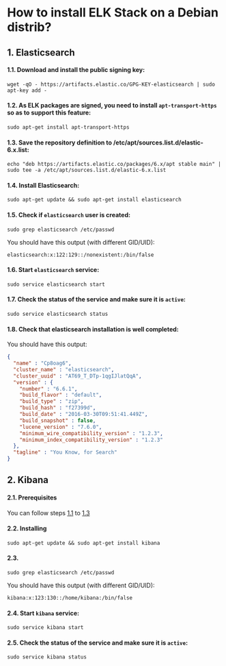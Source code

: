 # How to install ELK Stack on a Debian distrib?
## 1. Elasticsearch

#### 1.1. Download and install the public signing key:
```shell
wget -qO - https://artifacts.elastic.co/GPG-KEY-elasticsearch | sudo apt-key add -
```
#### 1.2. As ELK packages are signed, you need to install `apt-transport-https` so as to support this feature:
```shell
sudo apt-get install apt-transport-https
```
#### 1.3. Save the repository definition to /etc/apt/sources.list.d/elastic-6.x.list:
```shell
echo "deb https://artifacts.elastic.co/packages/6.x/apt stable main" | sudo tee -a /etc/apt/sources.list.d/elastic-6.x.list
```
#### 1.4. Install Elasticsearch:
```shell
sudo apt-get update && sudo apt-get install elasticsearch
```

#### 1.5. Check if `elasticsearch` user is created:
```shell
sudo grep elasticsearch /etc/passwd
```

You should have this output (with different GID/UID):
```shell
elasticsearch:x:122:129::/nonexistent:/bin/false
```

#### 1.6. Start `elasticsearch` service: 
```shell
sudo service elasticsearch start
```

#### 1.7. Check the status of the service and make sure it is `active`:
```shell
sudo service elasticsearch status
```
#### 1.8. Check that elasticsearch installation is well completed:

You should have this output:
```JSON
{
  "name" : "Cp8oag6",
  "cluster_name" : "elasticsearch",
  "cluster_uuid" : "AT69_T_DTp-1qgIJlatQqA",
  "version" : {
    "number" : "6.6.1",
    "build_flavor" : "default",
    "build_type" : "zip",
    "build_hash" : "f27399d",
    "build_date" : "2016-03-30T09:51:41.449Z",
    "build_snapshot" : false,
    "lucene_version" : "7.6.0",
    "minimum_wire_compatibility_version" : "1.2.3",
    "minimum_index_compatibility_version" : "1.2.3"
  },
  "tagline" : "You Know, for Search"
}
```

## 2. Kibana
#### 2.1. Prerequisites
You can follow steps [1.1](https://github.com/J-Charles7/my_stuffs/blob/master/Guides/ELK_installation.md#11-download-and-install-the-public-signing-key) to [1.3](https://github.com/J-Charles7/my_stuffs/blob/master/Guides/ELK_installation.md#13-save-the-repository-definition-to-etcaptsourceslistdelastic-6xlist)

#### 2.2. Installing 
```shell
sudo apt-get update && sudo apt-get install kibana
```
#### 2.3. 
```shell
sudo grep elasticsearch /etc/passwd
```
You should have this output (with different GID/UID):
```shell
kibana:x:123:130::/home/kibana:/bin/false
```

#### 2.4. Start `kibana` service:
```shell
sudo service kibana start
```

#### 2.5. Check the status of the service and make sure it is `active`:
```shell
sudo service kibana status
```
```
